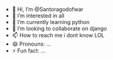 - 👋 Hi, I’m @Santoragodofwar
- 👀 I’m interested in all
- 🌱 I’m currently learning python
- 💞️ I’m looking to collaborate on django
- 📫 How to reach me i dont know LOL
- 😄 Pronouns: ...
- ⚡ Fun fact: ...

<!---
Santoragodofwar/Santoragodofwar is a ✨ special ✨ repository because its `README.md` (this file) appears on your GitHub profile.
You can click the Preview link to take a look at your changes.
--->

